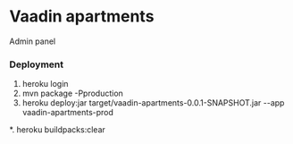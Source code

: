# Vaadin apartments

Admin panel

### Deployment

1. heroku login
2. mvn package -Pproduction
3. heroku deploy:jar target/vaadin-apartments-0.0.1-SNAPSHOT.jar --app vaadin-apartments-prod

*. heroku buildpacks:clear

